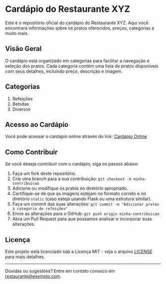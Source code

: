 # Cardápio do Restaurante XYZ

Este é o repositório oficial do cardápio do Restaurante XYZ. Aqui você encontrará informações sobre os pratos oferecidos, preços, categorias e muito mais.

## Visão Geral

O cardápio está organizado em categorias para facilitar a navegação e seleção dos pratos. Cada categoria contém uma lista de pratos disponíveis com seus detalhes, incluindo preço, descrição e imagem.

## Categorias

1. Refeições
2. Bebidas
3. Diversos

## Acesso ao Cardápio

Você pode acessar o cardápio online através do link: [Cardápio Online](https://tourinhopoint.gd.fg)

## Como Contribuir

Se você deseja contribuir com o cardápio, siga os passos abaixo:

1. Faça um fork deste repositório.
2. Crie uma branch para a sua contribuição: `git checkout -b minha-contribuicao`
3. Adicione ou modifique os pratos no diretório apropriado.
4. Certifique-se de que as imagens estejam no formato correto e no diretório `static` (caso esteja usando Flask ou uma estrutura similar).
5. Faça um commit das suas alterações: `git commit -m "Adicionar pratos à categoria de refeições"`
6. Envie as alterações para o GitHub: `git push origin minha-contribuicao`
7. Abra um Pull Request para que possamos analisar e incorporar suas alterações.

## Licença

Este projeto está licenciado sob a Licença MIT - veja o arquivo [LICENSE](LICENSE) para mais detalhes.

---

Dúvidas ou sugestões? Entre em contato conosco em restaurante@exemplo.com.
